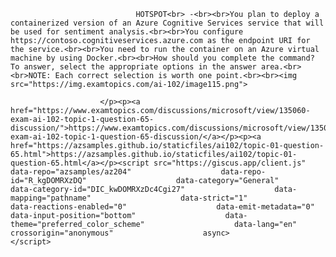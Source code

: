 <p class="card-text">
							
								HOTSPOT<br> -<br><br>You plan to deploy a containerized version of an Azure Cognitive Services service that will be used for sentiment analysis.<br><br>You configure https://contoso.cognitiveservices.azure.com as the endpoint URI for the service.<br><br>You need to run the container on an Azure virtual machine by using Docker.<br><br>How should you complete the command? To answer, select the appropriate options in the answer area.<br><br>NOTE: Each correct selection is worth one point.<br><br><img src="https://img.examtopics.com/ai-102/image115.png">
							
						</p><p><a href="https://www.examtopics.com/discussions/microsoft/view/135060-exam-ai-102-topic-1-question-65-discussion/">https://www.examtopics.com/discussions/microsoft/view/135060-exam-ai-102-topic-1-question-65-discussion/</a></p><p><a href="https://azsamples.github.io/staticfiles/ai102/topic-01-question-65.html">https://azsamples.github.io/staticfiles/ai102/topic-01-question-65.html</a></p><script src="https://giscus.app/client.js"                    data-repo="azsamples/az204"                    data-repo-id="R_kgDOMRXzDQ"                    data-category="General"                    data-category-id="DIC_kwDOMRXzDc4Cgi27"                    data-mapping="pathname"                    data-strict="1"                    data-reactions-enabled="0"                    data-emit-metadata="0"                    data-input-position="bottom"                    data-theme="preferred_color_scheme"                    data-lang="en"                    crossorigin="anonymous"                    async>                    </script>